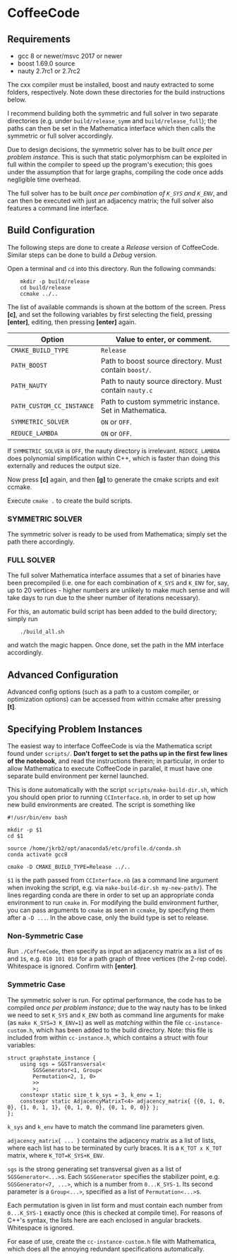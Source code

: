 # CoffeeCode

## Requirements

* gcc 8 or newer/msvc 2017 or newer
* boost 1.69.0 source
* nauty 2.7rc1 or 2.7rc2

The cxx compiler must be installed, boost and nauty extracted to some folders, respectively.
Note down these directories for the build instructions below.

I recommend building both the symmetric and full solver in two separate directories (e.g. under `build/release_symm` and `build/release_full`); the paths can then be set in the Mathematica interface which then calls the symmetric or full solver accordingly.

Due to design decisions, the symmetric solver has to be built _once per problem instance_. This is such that static polymorphism can be exploited in full within the compiler to speed up the program's execution; this goes under the assumption that for large graphs, compiling the code once adds negligible time overhead.

The full solver has to be built _once per combination of `K_SYS` and `K_ENV`_, and can then be executed with just an adjacency matrix; the full solver also features a command line interface.

## Build Configuration

The following steps are done to create a *Release* version of CoffeeCode.
Similar steps can be done to build a *Debug* version.

Open a terminal and `cd` into this directory. Run the following commands:

```
    mkdir -p build/release
    cd build/release
    ccmake ../..
```

The list of available commands is shown at the bottom of the screen.
Press **[c]**, and set the following variables by first selecting the field, pressing **[enter]**, editing, then pressing **[enter]** again.

| Option                    | Value to enter, or comment.                            |
|---------------------------|--------------------------------------------------------|
| `CMAKE_BUILD_TYPE`        | `Release`                                              |
| `PATH_BOOST`              | Path to boost source directory. Must contain `boost/`. |
| `PATH_NAUTY`              | Path to nauty source directory. Must contain `nauty.c` |
| `PATH_CUSTOM_CC_INSTANCE` | Path to custom symmetric instance. Set in Mathematica. |
| `SYMMETRIC_SOLVER`        | `ON` or `OFF`.                                         |
| `REDUCE_LAMBDA`           | `ON` or `OFF`.                                         |

If `SYMMETRIC_SOLVER` is `OFF`, the nauty directory is irrelevant.
`REDUCE_LAMBDA` does polynomial simplification within C++, which is faster than doing this externally and reduces the output size.

Now press **[c]** again, and then **[g]** to generate the cmake scripts and exit ccmake.

Execute `cmake .` to create the build scripts.

### SYMMETRIC SOLVER

The symmetric solver is ready to be used from Mathematica; simply set the path there accordingly.

### FULL SOLVER

The full solver Mathematica interface assumes that a set of binaries have been precompiled (i.e. one for each combination of `K_SYS` and `K_ENV` for, say, up to 20 vertices - higher numbers are unlikely to make much sense and will take days to run due to the sheer number of iterations necessary).

For this, an automatic build script has been added to the build directory; simply run

```
    ./build_all.sh
```
and watch the magic happen. Once done, set the path in the MM interface accordingly.

## Advanced Configuration

Advanced config options (such as a path to a custom compiler, or optimization options) can be accessed from within ccmake after pressing **[t]**.

## Specifying Problem Instances

The easiest way to interface CoffeeCode is via the Mathematica script found under `scripts/`. **Don't forget to set the paths up in the first few lines of the notebook**, and read the instructions therein; in particular, in order to allow Mathematica to execute CoffeeCode in parallel, it must have one separate build environment per kernel launched.

This is done automatically with the script `scripts/make-build-dir.sh`, which you should open prior to running `CCInterface.nb`, in order to set up how new build environments are created. The script is something like

```
#!/usr/bin/env bash

mkdir -p $1
cd $1

source /home/jkrb2/opt/anaconda5/etc/profile.d/conda.sh
conda activate gcc8

cmake -D CMAKE_BUILD_TYPE=Release ../..
```

`$1` is the path passed from `CCInterface.nb` (as a command line argument when invoking the script, e.g. via `make-build-dir.sh my-new-path/`). The lines regarding conda are there in order to set up an appropriate conda environment to run `cmake` in. For modifying the build environment further, you can pass arguments to `cmake` as seen in `ccmake`, by specifying them after a `-D ...`. In the above case, only the build type is set to release.

### Non-Symmetric Case

Run `./CoffeeCode`, then specify as input an adjacency matrix as a list of `0`s and `1`s, e.g. `010 101 010` for a path graph of three vertices (the 2-rep code). Whitespace is ignored. Confirm with **[enter]**.

### Symmetric Case

The symmetric solver is run. For optimal performance, the code has to be compiled _once per problem instance_; due to the way nauty has to be linked we need to set `K_SYS` and `K_ENV` both as command line arguments for make (as `make K_SYS=3 K_ENV=1`) as well as *matching* within the file `cc-instance-custom.h`, which has been added to the build directory.
Note: this file is included from within `cc-instance.h`, which contains a struct with four variables:

```
struct graphstate_instance {
	using sgs = SGSTransversal<
		SGSGenerator<1, Group<
		Permutation<2, 1, 0>
		>>
		>;
	constexpr static size_t k_sys = 3, k_env = 1;
	constexpr static AdjacencyMatrixT<4> adjacency_matrix{ {{0, 1, 0, 0}, {1, 0, 1, 1}, {0, 1, 0, 0}, {0, 1, 0, 0}} };
};
```

`k_sys` and `k_env` have to match the command line parameters given.

`adjacency_matrix{ ... }` contains the adjacency matrix as a list of lists, where each list has to be terminated by curly braces. It is a `K_TOT x K_TOT` matrix, where `K_TOT=K_SYS+K_ENV`.

`sgs` is the strong generating set transversal given as a list of `SGSGenerator<...>`s. Each `SGSGenerator` specifies the stabilizer point, e.g. `SGSGenerator<7, ...>`, which is a number from `0...K_SYS-1`. Its second parameter is a `Group<...>`, specified as a list of `Permutation<...>`s.

Each permutation is given in list form and must contain each number from `0...K_SYS-1` exactly once (this is checked at compile time). For reasons of C++'s syntax, the lists here are each enclosed in angular brackets. Whitespace is ignored.

For ease of use, create the `cc-instance-custom.h` file with Mathematica, which does all the annoying redundant specifications automatically.